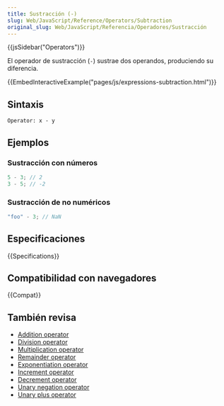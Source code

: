 ```yaml
---
title: Sustracción (-)
slug: Web/JavaScript/Reference/Operators/Subtraction
original_slug: Web/JavaScript/Referencia/Operadores/Sustracción
---
```


{{jsSidebar("Operators")}}

El operador de sustracción (`-`) sustrae dos operandos, produciendo su diferencia.

{{EmbedInteractiveExample("pages/js/expressions-subtraction.html")}}

## Sintaxis

```
Operator: x - y
```

## Ejemplos

### Sustracción con números

```js
5 - 3; // 2
3 - 5; // -2
```

### Sustracción de no numéricos

```js
"foo" - 3; // NaN
```

## Especificaciones

{{Specifications}}

## Compatibilidad con navegadores

{{Compat}}

## También revisa

- [Addition operator](/es/docs/Web/JavaScript/Reference/Operators/Addition)
- [Division operator](/es/docs/Web/JavaScript/Reference/Operators/Division)
- [Multiplication operator](/es/docs/Web/JavaScript/Reference/Operators/Multiplication)
- [Remainder operator](/es/docs/Web/JavaScript/Reference/Operators/Remainder)
- [Exponentiation operator](/es/docs/Web/JavaScript/Reference/Operators/Exponentiation)
- [Increment operator](/es/docs/Web/JavaScript/Reference/Operators/Increment)
- [Decrement operator](/es/docs/Web/JavaScript/Reference/Operators/Decrement)
- [Unary negation operator](/es/docs/Web/JavaScript/Reference/Operators/Unary_negation)
- [Unary plus operator](/es/docs/Web/JavaScript/Reference/Operators/Unary_plus)
